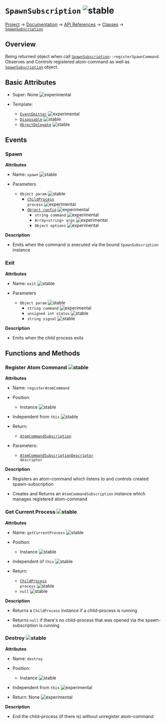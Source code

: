 # `SpawnSubscription` ![stable]
[Project](https://github.com/ksxatompackages/quick-spawn) → [Documentation](../..) → [API References](..) → [Classes](.) → [`SpawnSubscription`](./spawn-subscription.md)

## Overview

Being returned object when call <code>[SpawnSubscription](./classes/spawn-subscription.md)::registerSpawnCommand</code>. Observes and Controls registered atom-command as well as [`SpawnSubscription`](./classes/spawn-subscription.md) object.

## Basic Attributes

* Super: None ![experimental]

* Template:
  - [`EventEmitter`](../templates/event-emitter.md) ![experimental]
  - [`Disposable`](../templates/disposable.md) ![stable]
  - [`ObjectDelegate`](../templates/object-delegate.md) ![stable]

## Events

### Spawn

**Attributes**

* Name: `spawn` ![stable]

* Parameters
  - `Object param` ![stable]
    - <code>[ChildProcess](https://nodejs.org/api/child_process.html#child_process_class_childprocess) process</code> ![experimental]
    - [`Object config`](https://nodejs.org/api/child_process.html#child_process_child_process_spawn_command_args_options) ![experimental]
      - `string command` ![experimental]
      - `Array<string> args` ![experimental]
      - `Object options` ![experimental]

**Description**

* Emits when the command is executed via the bound `SpawnSubscription` instance

### Exit

**Attributes**

* Name: `exit` ![stable]

* Parameters
  - `Object param` ![stable]
    - `string command` ![experimental]
    - `unsigned int status` ![stable]
    - `string signal` ![stable]

**Description**

* Emits when the child process exits

## Functions and Methods

### Register Atom Command ![stable]

**Attributes**

* Name: `registerAtomCommand`

* Position:
  - Instance ![stable]

* Independent from `this` ![stable]

* Return:
  - [`AtomCommandSubscription`](./atom-command-subscription.md)

* Parameters:
  - <code>[AtomCommandSubscriptionDescriptor](../structures/atom-command-subscription-descriptor.md) descriptor</code>

**Description**

* Registers an atom-command which listens to and controls created spawn-subscription

* Creates and Returns an `AtomCommandSubscription` instance which manages registered atom-command

### Get Current Process ![stable]

**Attributes**

* Name: `getCurrentProcess` ![stable]

* Position:
  - Instance ![stable]

* Independent of `this` ![stable]

* Return:
  - <code>[ChildProcess](https://nodejs.org/api/child_process.html#child_process_class_childprocess) process</code> ![stable]
  - `null` ![stable]

**Description**

* Returns a `ChildProcess` instance if a child-process is running

* Returns `null` if there's no child-process that was opened via the spawn-subscription is running

### Destroy ![stable]

**Attributes**

* Name: `destroy`

* Position:
  - Instance ![stable]

* Independent from `this` ![experimental]

* Return: None ![experimental]

**Description**

* End the child-process (if there is) without unregister atom-command

[fixed]: https://cdn.rawgit.com/ksxatompackages/quick-spawn.images.releases/v0.1.0/src/fixed.svg
[stable]: https://cdn.rawgit.com/ksxatompackages/quick-spawn.images.releases/v0.1.0/src/stable.svg
[experimental]: https://cdn.rawgit.com/ksxatompackages/quick-spawn.images.releases/v0.1.0/src/experimental.svg
[deprecated]: https://cdn.rawgit.com/ksxatompackages/quick-spawn.images.releases/v0.1.0/src/deprecated.svg
[required]: https://cdn.rawgit.com/ksxatompackages/quick-spawn.images.releases/v0.1.0/src/required.svg
[optional]: https://cdn.rawgit.com/ksxatompackages/quick-spawn.images.releases/v0.1.0/src/optional.svg
